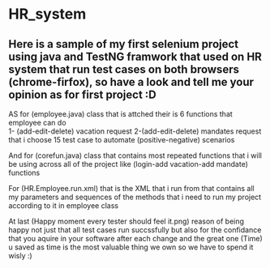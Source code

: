 # HR_system
Here is a sample of my first selenium project using java and TestNG framwork that used on HR system that run test cases on both browsers (chrome-firfox),
so have a look and tell me your opinion as for first project :D 
--------
 AS for (employee.java) class that is attched their is 6 functions that employee can do  
1- (add-edit-delete) vacation request 
2-(add-edit-delete) mandates request 
that i choose 15 test case to automate (positive-negative) scenarios 

And for (corefun.java) class that contains most repeated functions that i will be using across all of the project like (login-add vacation-add mandate) functions 

For (HR.Employee.run.xml) that is the XML that i run from that contains all my parameters and sequences of the methods that i need to run my project according to it  in employee class   

At last (Happy moment every tester should feel it.png) reason of being happy not just that all test cases run succssfully but also for the confidance that you aquire in your software after each change and the great one (Time) u saved as time is the most valuable thing we own so we have to spend it wisly :)    
